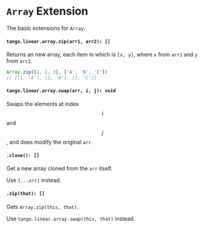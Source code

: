 <a name="array"></a>
# `Array` Extension
The basic extensions for `Array`.

#### `tango.linear.array.zip(arr1, arr2): []`
Returns an new array, each item in which is `[x, y]`, where `x` from `arr1` and `y` from `arr2`.

```JavaScript
Array.zip([1, 2, 3], ['A', 'B', 'C'])
// [[1, 'A'], [2, 'B'], [3, 'C']]
```

#### `tango.linear.array.swap(arr, i, j): void` 
Swaps the elements at index $$i$$ and $$j$$, and does modify the original `arr`.

#### `.clone(): []`
Get a new array cloned from the `arr` itself.

Use `[...arr]` instead.

#### `.zip(that): []`
Gets `Array.zip(this, that)`.

Use `tango.linear.array.swap(this, that)` instead.

<!--[Back to top](#array)-->
